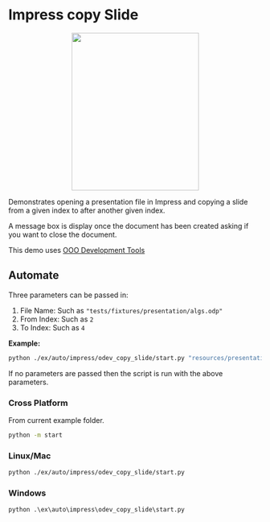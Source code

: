 # Impress copy Slide

<p align="center">
    <img src="https://user-images.githubusercontent.com/4193389/198409975-eb50eb6a-3216-4cbb-a315-2ebc4a5d9bf7.png" width="253" height="313">
</p>

Demonstrates opening a presentation file in Impress and copying a slide from a given index to after another given index.

A message box is display once the document has been created asking if you want to close the document.

This demo uses [OOO Development Tools]

## Automate

Three parameters can be passed in:

1. File Name: Such as `"tests/fixtures/presentation/algs.odp"`
2. From Index: Such as `2`
3. To Index: Such as `4`

**Example:**

```sh
python ./ex/auto/impress/odev_copy_slide/start.py "resources/presentation/algs.odp" 0 2
```

If no parameters are passed then the script is run with the above parameters.

### Cross Platform

From current example folder.

```sh
python -m start
```

### Linux/Mac

```sh
python ./ex/auto/impress/odev_copy_slide/start.py
```

### Windows

```ps
python .\ex\auto\impress\odev_copy_slide\start.py
```

[OOO Development Tools]: https://python-ooo-dev-tools.readthedocs.io/en/latest/